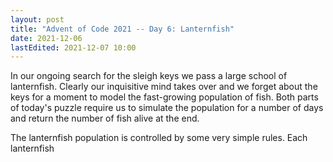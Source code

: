 ```yaml
---
layout: post
title: "Advent of Code 2021 -- Day 6: Lanternfish"
date: 2021-12-06
lastEdited: 2021-12-07 10:00
---
```


In our ongoing search for the sleigh keys we pass a large school of lanternfish.
Clearly our inquisitive mind takes over and we forget about the keys for a moment to
model the fast-growing population of fish. Both parts of today's puzzle require
us to simulate the population for a number of days and return the number of
fish alive at the end.

The lanternfish population is controlled by some very simple rules. Each
lanternfish 
